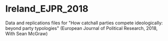 # Ireland_EJPR_2018
Data and replications files for "How catchall parties compete ideologically: beyond party typologies" (European Journal of Political Research, 2018, With Sean McGraw)
